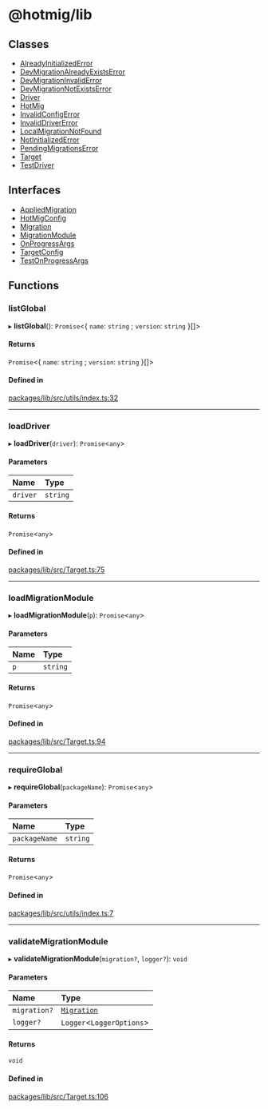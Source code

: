 # @hotmig/lib

## Classes

- [AlreadyInitializedError](classes/AlreadyInitializedError.md)
- [DevMigrationAlreadyExistsError](classes/DevMigrationAlreadyExistsError.md)
- [DevMigrationInvalidError](classes/DevMigrationInvalidError.md)
- [DevMigrationNotExistsError](classes/DevMigrationNotExistsError.md)
- [Driver](classes/Driver.md)
- [HotMig](classes/HotMig.md)
- [InvalidConfigError](classes/InvalidConfigError.md)
- [InvalidDriverError](classes/InvalidDriverError.md)
- [LocalMigrationNotFound](classes/LocalMigrationNotFound.md)
- [NotInitializedError](classes/NotInitializedError.md)
- [PendingMigrationsError](classes/PendingMigrationsError.md)
- [Target](classes/Target.md)
- [TestDriver](classes/TestDriver.md)

## Interfaces

- [AppliedMigration](interfaces/AppliedMigration.md)
- [HotMigConfig](interfaces/HotMigConfig.md)
- [Migration](interfaces/Migration.md)
- [MigrationModule](interfaces/MigrationModule.md)
- [OnProgressArgs](interfaces/OnProgressArgs.md)
- [TargetConfig](interfaces/TargetConfig.md)
- [TestOnProgressArgs](interfaces/TestOnProgressArgs.md)

## Functions

### listGlobal

▸ **listGlobal**(): `Promise`<{ `name`: `string` ; `version`: `string`  }[]\>

#### Returns

`Promise`<{ `name`: `string` ; `version`: `string`  }[]\>

#### Defined in

[packages/lib/src/utils/index.ts:32](https://github.com/Knaackee/hotmig/blob/30d10b9/packages/lib/src/utils/index.ts#L32)

___

### loadDriver

▸ **loadDriver**(`driver`): `Promise`<`any`\>

#### Parameters

| Name | Type |
| :------ | :------ |
| `driver` | `string` |

#### Returns

`Promise`<`any`\>

#### Defined in

[packages/lib/src/Target.ts:75](https://github.com/Knaackee/hotmig/blob/30d10b9/packages/lib/src/Target.ts#L75)

___

### loadMigrationModule

▸ **loadMigrationModule**(`p`): `Promise`<`any`\>

#### Parameters

| Name | Type |
| :------ | :------ |
| `p` | `string` |

#### Returns

`Promise`<`any`\>

#### Defined in

[packages/lib/src/Target.ts:94](https://github.com/Knaackee/hotmig/blob/30d10b9/packages/lib/src/Target.ts#L94)

___

### requireGlobal

▸ **requireGlobal**(`packageName`): `Promise`<`any`\>

#### Parameters

| Name | Type |
| :------ | :------ |
| `packageName` | `string` |

#### Returns

`Promise`<`any`\>

#### Defined in

[packages/lib/src/utils/index.ts:7](https://github.com/Knaackee/hotmig/blob/30d10b9/packages/lib/src/utils/index.ts#L7)

___

### validateMigrationModule

▸ **validateMigrationModule**(`migration?`, `logger?`): `void`

#### Parameters

| Name | Type |
| :------ | :------ |
| `migration?` | [`Migration`](interfaces/Migration.md) |
| `logger?` | `Logger`<`LoggerOptions`\> |

#### Returns

`void`

#### Defined in

[packages/lib/src/Target.ts:106](https://github.com/Knaackee/hotmig/blob/30d10b9/packages/lib/src/Target.ts#L106)
